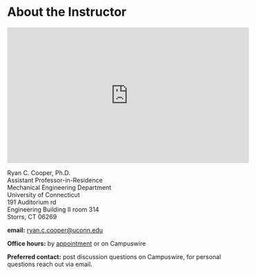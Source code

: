 # About the Instructor

<iframe width="560" height="315"
src="https://www.youtube.com/embed/pvdID82aMEg" frameborder="0"
allow="accelerometer; autoplay; clipboard-write; encrypted-media;
gyroscope; picture-in-picture" allowfullscreen></iframe>

Ryan C. Cooper, Ph.D.\
Assistant Professor-in-Residence\
Mechanical Engineering Department\
University of Connecticut\
191 Auditorium rd\
Engineering Building II room 314\
Storrs, CT 06269

__email:__ <ryan.c.cooper@uconn.edu>

__Office hours:__ by [appointment](https://cooperrc.github.io) or on Campuswire

__Preferred contact:__ post discussion questions on Campuswire, for personal
questions reach out via email. 
